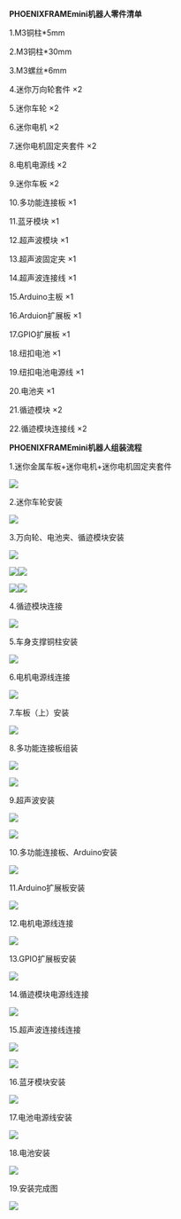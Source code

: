**PHOENIXFRAMEmini机器人零件清单**

1.M3铜柱\*5mm

2.M3铜柱\*30mm

3.M3螺丝\*6mm

4.迷你万向轮套件 ×2

5.迷你车轮 ×2

6.迷你电机 ×2

7.迷你电机固定夹套件 ×2

8.电机电源线 ×2

9.迷你车板 ×2

10.多功能连接板 ×1

11.蓝牙模块 ×1

12.超声波模块 ×1

13.超声波固定夹 ×1

14.超声波连接线 ×1

15.Arduino主板 ×1

16.Arduion扩展板 ×1

17.GPIO扩展板 ×1

18.纽扣电池 ×1

19.纽扣电池电源线 ×1

20.电池夹 ×1

21.循迹模块 ×2

22.循迹模块连接线 ×2

**PHOENIXFRAMEmini机器人组装流程**

1.迷你金属车板+迷你电机+迷你电机固定夹套件

![](/assets/A111.png)

2.迷你车轮安装

![](/assets/A112.png)

3.万向轮、电池夹、循迹模块安装

![](/assets/A61.jpg)

![](/assets/A7.jpg)![](/assets/A8.jpg)

![](/assets/A9.jpg)![](/assets/A10.jpg)

4.循迹模块连接

![](/assets/c2.png)

5.车身支撑铜柱安装

![](/assets/C17.png)

6.电机电源线连接

![](/assets/C4.png)

7.车板（上）安装

![](/assets/c5.png)

8.多功能连接板组装

![](/assets/c6.png)

![](/assets/C7.png)

9.超声波安装

![](/assets/C8.png)

![](/assets/C9.png)

10.多功能连接板、Arduino安装

![](/assets/C11.png)

11.Arduino扩展板安装

![](/assets/c12.png)

12.电机电源线连接

![](/assets/CC11.png)

13.GPIO扩展板安装

![](/assets/C14.png)

14.循迹模块电源线连接

![](/assets/C15.png)

15.超声波连接线连接

![](/assets/c16.png)

![](/assets/C18.png)

16.蓝牙模块安装

![](/assets/C19.png)

17.电池电源线安装

![](/assets/C20.png)

18.电池安装

![](/assets/c22.png)

19.安装完成图

![](/assets/c24.png)

